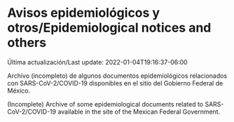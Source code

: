 # Avisos epidemiológicos y otros/Epidemiological notices and others

Última actualización/Last update: 2022-01-04T19:16:37-06:00

Archivo (incompleto) de algunos documentos epidemiológicos relacionados con SARS-CoV-2/COVID-19 disponibles en el sitio del Gobierno Federal de México.

(Incomplete) Archive of some epidemiological documents related to SARS-CoV-2/COVID-19 available in the site of the Mexican Federal Government.
